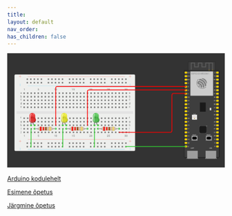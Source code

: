 ```yaml
---
title: 
layout: default
nav_order: 
has_children: false
---
```


![](HTTP-info-saamine/pildid/1.png)

[Arduino kodulehelt](https://www.arduino.cc/en/software)

[Esimene õpetus](./esp32-arduinoIDE-ettevalmistus)


[Järgmine õpetus](../node-red-ettevalmistus/)